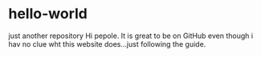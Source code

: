 # hello-world
just another repository
Hi pepole. It is great to be on GitHub even though i hav no clue wht this website does...just following the guide.
